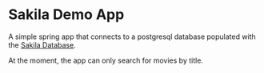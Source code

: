# Sakila Demo App

A simple spring app that connects to a postgresql database populated with the [Sakila Database](https://github.com/jOOQ/sakila).

At the moment, the app can only search for movies by title.
